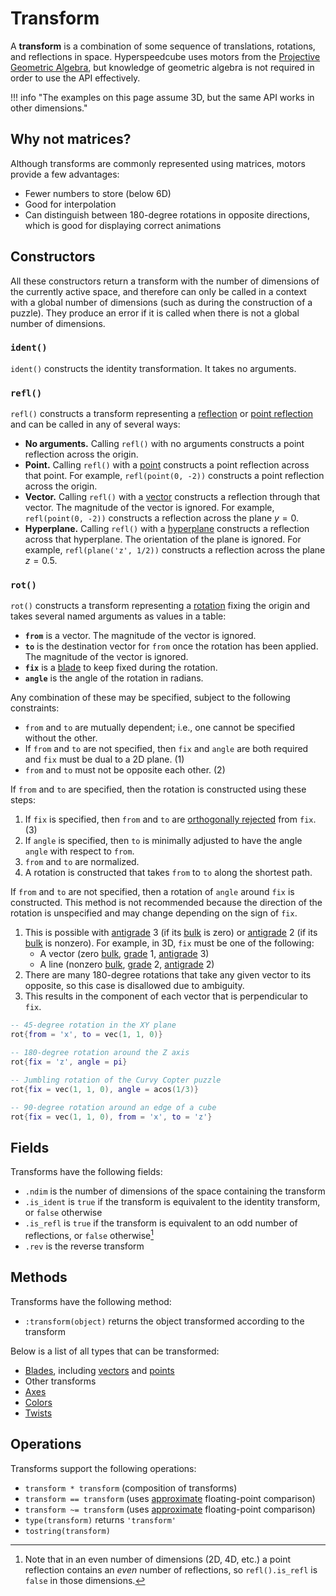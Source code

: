 # Transform

A **transform** is a combination of some sequence of translations, rotations, and reflections in space. Hyperspeedcube uses motors from the [Projective Geometric Algebra](https://en.wikipedia.org/wiki/Plane-based_geometric_algebra#Projective_Geometric_Algebra), but knowledge of geometric algebra is not required in order to use the API effectively.

!!! info "The examples on this page assume 3D, but the same API works in other dimensions."

[rotation]: https://en.wikipedia.org/wiki/Rotation_(mathematics)
[reflection]: https://en.wikipedia.org/wiki/Reflection_(mathematics)
[point reflection]: https://en.wikipedia.org/wiki/Point_reflection

[blade]: blade.md
[point]: blade.md#points
[vector]: blade.md#vectors
[hyperplane]: blade.md#hyperplanes

## Why not matrices?

Although transforms are commonly represented using matrices, motors provide a few advantages:

- Fewer numbers to store (below 6D)
- Good for interpolation
- Can distinguish between 180-degree rotations in opposite directions, which is good for displaying correct animations

## Constructors

All these constructors return a transform with the number of dimensions of the currently active space, and therefore can only be called in a context with a global number of dimensions (such as during the construction of a puzzle). They produce an error if it is called when there is not a global number of dimensions.

### `ident()`

`ident()` constructs the identity transformation. It takes no arguments.

### `refl()`

`refl()` constructs a transform representing a [reflection] or [point reflection] and can be called in any of several ways:

- **No arguments.** Calling `refl()` with no arguments constructs a point reflection across the origin.
- **Point.** Calling `refl()` with a [point] constructs a point reflection across that point. For example, `refl(point(0, -2))` constructs a point reflection across the origin.
- **Vector.** Calling `refl()` with a [vector] constructs a reflection through that vector. The magnitude of the vector is ignored. For example, `refl(point(0, -2))` constructs a reflection across the plane $y=0$.
- **Hyperplane.** Calling `refl()` with a [hyperplane] constructs a reflection across that hyperplane. The orientation of the plane is ignored. For example, `refl(plane('z', 1/2))` constructs a reflection across the plane $z = 0.5$.

### `rot()`

`rot()` constructs a transform representing a [rotation] fixing the origin and takes several named arguments as values in a table:

- **`from`** is a vector. The magnitude of the vector is ignored.
- **`to`** is the destination vector for `from` once the rotation has been applied. The magnitude of the vector is ignored.
- **`fix`** is a [blade] to keep fixed during the rotation.
- **`angle`** is the angle of the rotation in radians.

Any combination of these may be specified, subject to the following constraints:

<div class="annotate" markdown>

- `from` and `to` are mutually dependent; i.e., one cannot be specified without the other.
- If `from` and `to` are not specified, then `fix` and `angle` are both required and `fix` must be dual to a 2D plane. (1)
- `from` and `to` must not be opposite each other. (2)

If `from` and `to` are specified, then the rotation is constructed using these steps:

1. If `fix` is specified, then `from` and `to` are [orthogonally rejected] from `fix`. (3)
2. If `angle` is specified, then `to` is minimally adjusted to have the angle `angle` with respect to `from`.
3. `from` and `to` are normalized.
4. A rotation is constructed that takes `from` to `to` along the shortest path.

If `from` and `to` are not specified, then a rotation of `angle` around `fix` is constructed. This method is not recommended because the direction of the rotation is unspecified and may change depending on the sign of `fix`.

</div>

1. This is possible with [antigrade] 3 (if its [bulk] is zero) or [antigrade] 2 (if its [bulk] is nonzero). For example, in 3D, `fix` must be one of the following:
    - A vector (zero [bulk], [grade] 1, [antigrade] 3)
    - A line (nonzero [bulk], [grade] 2, [antigrade] 2)
2. There are many 180-degree rotations that take any given vector to its opposite, so this case is disallowed due to ambiguity.
3. This results in the component of each vector that is perpendicular to `fix`.

[grade]: https://rigidgeometricalgebra.org/wiki/index.php?title=Grade_and_antigrade
[antigrade]: https://rigidgeometricalgebra.org/wiki/index.php?title=Grade_and_antigrade
[bulk]: https://rigidgeometricalgebra.org/wiki/index.php?title=Bulk_and_weight

[orthogonally rejected]: https://en.wikipedia.org/wiki/Vector_projection

```lua title="Examples of rotation construction"
-- 45-degree rotation in the XY plane
rot{from = 'x', to = vec(1, 1, 0)}

-- 180-degree rotation around the Z axis
rot{fix = 'z', angle = pi}

-- Jumbling rotation of the Curvy Copter puzzle
rot{fix = vec(1, 1, 0), angle = acos(1/3)}

-- 90-degree rotation around an edge of a cube
rot{fix = vec(1, 1, 0), from = 'x', to = 'z'}
```

## Fields

Transforms have the following fields:

- `.ndim` is the number of dimensions of the space containing the transform
- `.is_ident` is `true` if the transform is equivalent to the identity transform, or `false` otherwise
- `.is_refl` is `true` if the transform is equivalent to an odd number of reflections, or `false` otherwise[^even-refl]
- `.rev` is the reverse transform

[^even-refl]: Note that in an even number of dimensions (2D, 4D, etc.) a point reflection contains an _even_ number of reflections, so `refl().is_refl` is `false` in those dimensions.

## Methods

Transforms have the following method:

- `:transform(object)` returns the object transformed according to the transform

Below is a list of all types that can be transformed:

- [Blades][blade], including [vectors][vector] and [points][point]
- Other transforms
- [Axes](../puzzle-construction/axes.md)
- [Colors](../puzzle-construction/colors.md)
- [Twists](../puzzle-construction/twists.md)

## Operations

Transforms support the following operations:

- `transform * transform` (composition of transforms)
- `transform == transform` (uses [approximate] floating-point comparison)
- `transform ~= transform` (uses [approximate] floating-point comparison)
- `type(transform)` returns `'transform'`
- `tostring(transform)`

[approximate]: ../basics.md#approximate-equality
